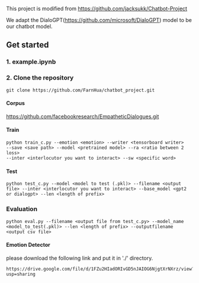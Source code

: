 This project is modified from https://github.com/jacksukk/Chatbot-Project


We adapt the DialoGPT(https://github.com/microsoft/DialoGPT) model to be our chatbot model.
## Get started
### 1. example.ipynb

### 2. Clone the repository
```
git clone https://github.com/FarnHua/chatbot_project.git
```

#### Corpus
https://github.com/facebookresearch/EmpatheticDialogues.git

#### Train
```
python train_c.py --emotion <emotion> --writer <tensorboard writer>  
--save <save path> --model <pretrained model> --ra <ratio between 2 loss> 
--inter <interlocutor you want to interact> --sw <specific word>
```

#### Test
```
python test_c.py --model <model to test (.pkl)> --filename <output file> --inter <interlocutor you want to interact> --base_model <gpt2 or dialogpt> --len <length of prefix>
```

### Evaluation 
```
python eval.py --filename <output file from test_c.py> --model_name <model_to_test(.pkl)> --len <length of prefix> --outputfilename <output csv file>
```

#### Emotion Detector
please download the following link and put it in './' directory.
```
https://drive.google.com/file/d/1FZu2HIadORIvGD5nJAIOG6NjgtXrNXrz/view?usp=sharing
```
